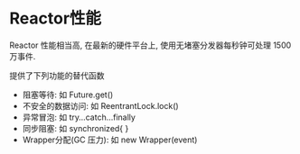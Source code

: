 # Reactor性能

Reactor 性能相当高, 在最新的硬件平台上, 使用无堵塞分发器每秒钟可处理 1500 万事件.

提供了下列功能的替代函数

- 阻塞等待: 如 Future.get()
- 不安全的数据访问: 如 ReentrantLock.lock()
- 异常冒泡: 如 try…catch…finally
- 同步阻塞: 如 synchronized{ }
- Wrapper分配(GC 压力): 如 new Wrapper<T>(event)
